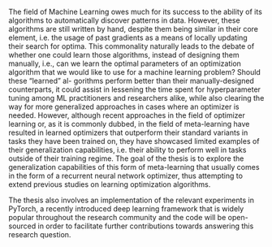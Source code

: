 The field of Machine Learning owes much for its success to the ability of its
algorithms to automatically discover patterns in data. However, these algorithms 
are still written by hand, despite them being similar in their core element, 
i.e. the usage of past gradients as a means of locally updating their
search for optima. This commonality naturally leads to the debate of whether
one could learn those algorithms, instead of designing them manually, i.e.,
can we learn the optimal parameters of an optimization algorithm that we
would like to use for a machine learning problem? Should these “learned” al-
gorithms perform better than their manually-designed counterparts, it could
assist in lessening the time spent for hyperparameter tuning among ML practitioners 
and researchers alike, while also clearing the way for more generalized approaches 
in cases where an optimizer is needed. However, although recent approaches in the 
field of optimizer learning or, as it is commonly dubbed, in the field of 
meta-learning have resulted in learned optimizers that outperform their standard 
variants in tasks they have been trained on, they have showcased limited examples 
of their generalization capabilities, i.e. their ability to perform well in tasks 
outside of their training regime. The goal of the thesis is to explore the 
generalization capabilities of this form of meta-learning that usually comes 
in the form of a recurrent neural network optimizer, thus attempting to extend 
previous studies on learning optimization algorithms.

The thesis also involves an implementation of the relevant experiments in
PyTorch, a recently introduced deep learning framework that is widely popular
throughout the research community and the code will be open-sourced in order 
to facilitate further contributions towards answering this research question.
